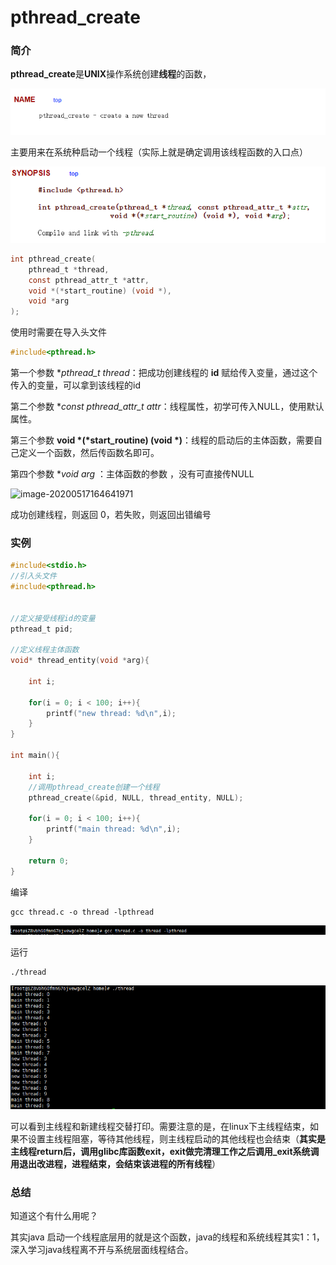 # pthread_create

### 简介

**pthread_create**是**UNIX**操作系统创建**线程**的函数，

![image-20200517164448219](.\NoteImg\image-20200517164448219.png)

主要用来在系统种启动一个线程（实际上就是确定调用该线程函数的入口点）

![image-20200517164654712](.\NoteImg\image-20200517164654712.png)

```c
int pthread_create(
    pthread_t *thread, 
    const pthread_attr_t *attr,
    void *(*start_routine) (void *), 
    void *arg
);
```

使用时需要在导入头文件

```c
#include<pthread.h>
```

第一个参数 **pthread_t *thread**：把成功创建线程的 **id** 赋给传入变量，通过这个传入的变量，可以拿到该线程的id

第二个参数 **const pthread_attr_t *attr**：线程属性，初学可传入NULL，使用默认属性。

第三个参数 **void *(*start_routine) (void *)**：线程的启动后的主体函数，需要自己定义一个函数，然后传函数名即可。

第四个参数 **void *arg** ：主体函数的参数 ，没有可直接传NULL

![image-20200517164641971](C:\Users\Playwi0\AppData\Roaming\Typora\typora-user-images\image-20200517164641971.png)

成功创建线程，则返回 0，若失败，则返回出错编号



### 实例

```c
#include<stdio.h>
//引入头文件
#include<pthread.h>


//定义接受线程id的变量
pthread_t pid;

//定义线程主体函数
void* thread_entity(void *arg){
    
    int i;
    
    for(i = 0; i < 100; i++){
        printf("new thread: %d\n",i);
    }
}

int main(){
    
    int i;
    //调用pthread_create创建一个线程
    pthread_create(&pid, NULL, thread_entity, NULL);
    
    for(i = 0; i < 100; i++){
        printf("main thread: %d\n",i);
    }
    
    return 0;
}
```

编译

```shell
gcc thread.c -o thread -lpthread
```

![image-20200517173757175](.\NoteImg\image-20200517173757175.png)

运行

```shell
./thread
```

![image-20200517173838321](.\NoteImg\image-20200517173838321.png)

可以看到主线程和新建线程交替打印。需要注意的是，在linux下主线程结束，如果不设置主线程阻塞，等待其他线程，则主线程启动的其他线程也会结束（**其实是主线程return后，调用glibc库函数exit，exit做完清理工作之后调用_exit系统调用退出改进程，进程结束，会结束该进程的所有线程**）



### 总结

知道这个有什么用呢？

其实java 启动一个线程底层用的就是这个函数，java的线程和系统线程其实1：1，深入学习java线程离不开与系统层面线程结合。